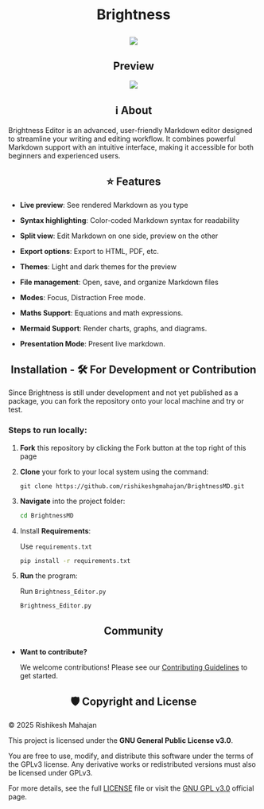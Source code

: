# <p align='center'>Brightness</p>
<p align='center'><img src="https://github.com/user-attachments/assets/daf3924c-facd-43a9-ab86-6636f637347e" /></p>

<h2 align='center'>Preview</h2>

<p align='center'><img src="https://github.com/user-attachments/assets/6cb9157a-991d-419e-8cf9-e8fd5c520f0a" /></p>

<h2 align='center'>ℹ️ About</h2>
Brightness Editor is an advanced, user-friendly Markdown editor designed to streamline your writing and editing workflow. It combines powerful Markdown support with an intuitive interface, making it accessible for both beginners and experienced users.
 
<h2 align='center'>⭐ Features</h2>

- **Live preview**: See rendered Markdown as you type

- **Syntax highlighting**: Color-coded Markdown syntax for readability
  
- **Split view**: Edit Markdown on one side, preview on the other

- **Export options**: Export to HTML, PDF, etc.

- **Themes**: Light and dark themes for the preview

- **File management**: Open, save, and organize Markdown files

- **Modes**: Focus, Distraction Free mode.

- **Maths Support**: Equations and math expressions.

- **Mermaid Support**: Render charts, graphs, and diagrams.

- **Presentation Mode**: Present live markdown.

<h2 align='center'>Installation - 🛠️ For Development or Contribution</h2>
Since Brightness is still under development and not yet published as a package, you can fork the repository onto your local machine and try or test.
<h3>Steps to run locally:</h3>

1. **Fork** this repository by clicking the Fork button at the top right of this page

2. **Clone** your fork to your local system using the command:
   ```git
   git clone https://github.com/rishikeshgmahajan/BrightnessMD.git
   ```
3. **Navigate** into the project folder:
   ```bash
   cd BrightnessMD
   ```
4. Install **Requirements**:
   
   Use `requirements.txt`
   ```bash
   pip install -r requirements.txt
   ```

5. **Run** the program:
   
   Run `Brightness_Editor.py`
   ```bash
   Brightness_Editor.py
   ```

## <p align='center'>Community</p>

- **Want to contribute?**
  
  We welcome contributions! Please see our [Contributing Guidelines](CONTRIBUTING.md) to get started.

   
<h2 align='center'>🛡️ Copyright and License</h2>

© 2025 Rishikesh Mahajan

This project is licensed under the **GNU General Public License v3.0**.

You are free to use, modify, and distribute this software under the terms of the GPLv3 license. Any derivative works or redistributed versions must also be licensed under GPLv3.

For more details, see the full [LICENSE](LICENSE) file or visit the [GNU GPL v3.0](https://www.gnu.org/licenses/gpl-3.0.en.html) official page.


